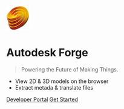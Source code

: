![Autodesk Forge](_media/logo.png)

# Autodesk Forge

> Powering the Future of Making Things.

- View 2D & 3D models on the browser
- Extract metada & translate files

[Developer Portal](http://developer.autodesk.com)
[Get Started](#autodesk-forge-learning)